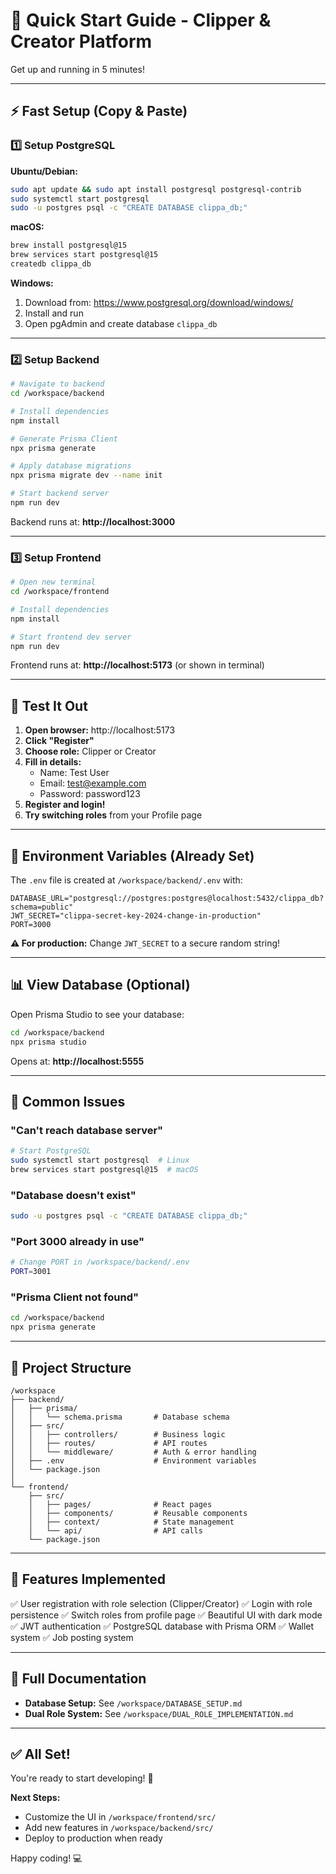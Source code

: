# 🚀 Quick Start Guide - Clipper & Creator Platform

Get up and running in 5 minutes!

---

## ⚡ Fast Setup (Copy & Paste)

### 1️⃣ Setup PostgreSQL

**Ubuntu/Debian:**
```bash
sudo apt update && sudo apt install postgresql postgresql-contrib
sudo systemctl start postgresql
sudo -u postgres psql -c "CREATE DATABASE clippa_db;"
```

**macOS:**
```bash
brew install postgresql@15
brew services start postgresql@15
createdb clippa_db
```

**Windows:**
1. Download from: https://www.postgresql.org/download/windows/
2. Install and run
3. Open pgAdmin and create database `clippa_db`

---

### 2️⃣ Setup Backend

```bash
# Navigate to backend
cd /workspace/backend

# Install dependencies
npm install

# Generate Prisma Client
npx prisma generate

# Apply database migrations
npx prisma migrate dev --name init

# Start backend server
npm run dev
```

Backend runs at: **http://localhost:3000**

---

### 3️⃣ Setup Frontend

```bash
# Open new terminal
cd /workspace/frontend

# Install dependencies
npm install

# Start frontend dev server
npm run dev
```

Frontend runs at: **http://localhost:5173** (or shown in terminal)

---

## 🎯 Test It Out

1. **Open browser:** http://localhost:5173
2. **Click "Register"**
3. **Choose role:** Clipper or Creator
4. **Fill in details:**
   - Name: Test User
   - Email: test@example.com
   - Password: password123
5. **Register and login!**
6. **Try switching roles** from your Profile page

---

## 🔑 Environment Variables (Already Set)

The `.env` file is created at `/workspace/backend/.env` with:

```env
DATABASE_URL="postgresql://postgres:postgres@localhost:5432/clippa_db?schema=public"
JWT_SECRET="clippa-secret-key-2024-change-in-production"
PORT=3000
```

**⚠️ For production:** Change `JWT_SECRET` to a secure random string!

---

## 📊 View Database (Optional)

Open Prisma Studio to see your database:

```bash
cd /workspace/backend
npx prisma studio
```

Opens at: **http://localhost:5555**

---

## 🐛 Common Issues

### "Can't reach database server"
```bash
# Start PostgreSQL
sudo systemctl start postgresql  # Linux
brew services start postgresql@15  # macOS
```

### "Database doesn't exist"
```bash
sudo -u postgres psql -c "CREATE DATABASE clippa_db;"
```

### "Port 3000 already in use"
```bash
# Change PORT in /workspace/backend/.env
PORT=3001
```

### "Prisma Client not found"
```bash
cd /workspace/backend
npx prisma generate
```

---

## 📁 Project Structure

```
/workspace
├── backend/
│   ├── prisma/
│   │   └── schema.prisma       # Database schema
│   ├── src/
│   │   ├── controllers/        # Business logic
│   │   ├── routes/             # API routes
│   │   └── middleware/         # Auth & error handling
│   ├── .env                    # Environment variables
│   └── package.json
│
└── frontend/
    ├── src/
    │   ├── pages/              # React pages
    │   ├── components/         # Reusable components
    │   ├── context/            # State management
    │   └── api/                # API calls
    └── package.json
```

---

## 🎨 Features Implemented

✅ User registration with role selection (Clipper/Creator)
✅ Login with role persistence
✅ Switch roles from profile page
✅ Beautiful UI with dark mode
✅ JWT authentication
✅ PostgreSQL database with Prisma ORM
✅ Wallet system
✅ Job posting system

---

## 📖 Full Documentation

- **Database Setup:** See `/workspace/DATABASE_SETUP.md`
- **Dual Role System:** See `/workspace/DUAL_ROLE_IMPLEMENTATION.md`

---

## ✅ All Set!

You're ready to start developing! 🎉

**Next Steps:**
- Customize the UI in `/workspace/frontend/src/`
- Add new features in `/workspace/backend/src/`
- Deploy to production when ready

Happy coding! 💻

